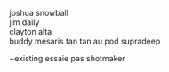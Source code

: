 joshua snowball  
jim daily  
clayton alta  
buddy mesaris 
tan tan au pod
supradeep

~existing
essaie pas
shotmaker
